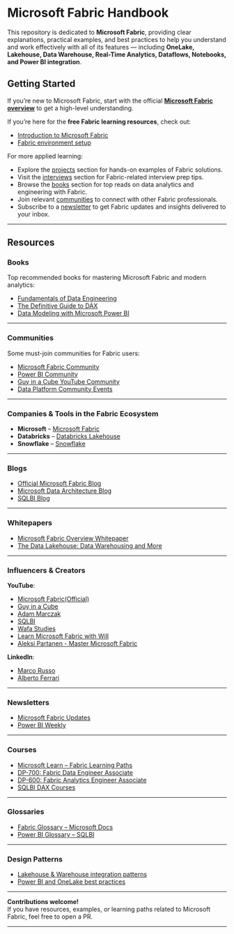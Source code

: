# Microsoft Fabric Handbook

This repository is dedicated to **Microsoft Fabric**, providing clear explanations, practical examples, and best practices to help you understand and work effectively with all of its features — including **OneLake, Lakehouse, Data Warehouse, Real-Time Analytics, Dataflows, Notebooks, and Power BI integration**.

## Getting Started

If you’re new to Microsoft Fabric, start with the official **[Microsoft Fabric overview](https://learn.microsoft.com/fabric/)** to get a high-level understanding.

If you’re here for the **free Fabric learning resources**, check out:
- [Introduction to Microsoft Fabric](bootcamp/introduction.md)
- [Fabric environment setup](bootcamp/setup.md)

For more applied learning:
- Explore the [projects](projects.md) section for hands-on examples of Fabric solutions.
- Visit the [interviews](interviews.md) section for Fabric-related interview prep tips.
- Browse the [books](books.md) section for top reads on data analytics and engineering with Fabric.
- Join relevant [communities](communities.md) to connect with other Fabric professionals.
- Subscribe to a [newsletter](newsletters.md) to get Fabric updates and insights delivered to your inbox.

---

## Resources

### Books

Top recommended books for mastering Microsoft Fabric and modern analytics:
- [Fundamentals of Data Engineering](https://www.amazon.com/Fundamentals-Data-Engineering-Robust-Systems/dp/1098108302/)
- [The Definitive Guide to DAX](https://www.sqlbi.com/books/the-definitive-guide-to-dax/)
- [Data Modeling with Microsoft Power BI](https://www.amazon.com/Data-Modeling-Microsoft-Power-BI/dp/1801813101/)

---

### Communities

Some must-join communities for Fabric users:
- [Microsoft Fabric Community](https://community.fabric.microsoft.com/)
- [Power BI Community](https://community.powerbi.com/)
- [Guy in a Cube YouTube Community](https://www.youtube.com/@GuyInACube)
- [Data Platform Community Events](https://dataplatform.microsoft.com/)

---

### Companies & Tools in the Fabric Ecosystem

- **Microsoft** – [Microsoft Fabric](https://fabric.microsoft.com)
- **Databricks** – [Databricks Lakehouse](https://www.databricks.com/)
- **Snowflake** – [Snowflake](https://www.snowflake.com/)

---

### Blogs

- [Official Microsoft Fabric Blog](https://blog.fabric.microsoft.com/)
- [Microsoft Data Architecture Blog](https://techcommunity.microsoft.com/t5/data-architecture-blog/bg-p/DataArchitectureBlog)
- [SQLBI Blog](https://www.sqlbi.com/blog/)

---

### Whitepapers

- [Microsoft Fabric Overview Whitepaper](https://aka.ms/FabricWhitepaper)
- [The Data Lakehouse: Data Warehousing and More](https://arxiv.org/abs/2310.08697)

---

### Influencers & Creators

**YouTube**:
- [Microsoft Fabric(Official)](https://www.youtube.com/@MicrosoftFabric)
- [Guy in a Cube](https://www.youtube.com/@GuyInACube)
- [Adam Marczak](https://www.youtube.com/@AdamMarczakYT)
- [SQLBI](https://www.youtube.com/@SQLBI)
- [Wafa Studies](https://www.youtube.com/@WafaStudies)
- [Learn Microsoft Fabric with Will](https://www.youtube.com/@LearnMicrosoftFabric)
- [Aleksi Partanen - Master Microsoft Fabric](https://www.youtube.com/@AleksiPartanenTech)

**LinkedIn**:
- [Marco Russo](https://www.linkedin.com/in/sqlbi)
- [Alberto Ferrari](https://www.linkedin.com/in/sqlbi)

---

### Newsletters

- [Microsoft Fabric Updates](https://blog.fabric.microsoft.com/)
- [Power BI Weekly](https://powerbiweekly.info/)

---

### Courses

- [Microsoft Learn – Fabric Learning Paths](https://learn.microsoft.com/fabric/learning-paths/)
- [DP-700: Fabric Data Engineer Associate](https://learn.microsoft.com/credentials/certifications/fabric-data-engineer-associate/)
- [DP-600: Fabric Analytics Engineer Associate](https://learn.microsoft.com/credentials/certifications/fabric-analytics-engineer-associate/)
- [SQLBI DAX Courses](https://www.sqlbi.com/training/)

---

### Glossaries

- [Fabric Glossary – Microsoft Docs](https://learn.microsoft.com/fabric/get-started/glossary)
- [Power BI Glossary – SQLBI](https://www.sqlbi.com/glossary/)

---

### Design Patterns

- [Lakehouse & Warehouse integration patterns](patterns/lakehouse-warehouse.md)
- [Power BI and OneLake best practices](patterns/powerbi-onelake.md)

---

**Contributions welcome!**  
If you have resources, examples, or learning paths related to Microsoft Fabric, feel free to open a PR.

---
